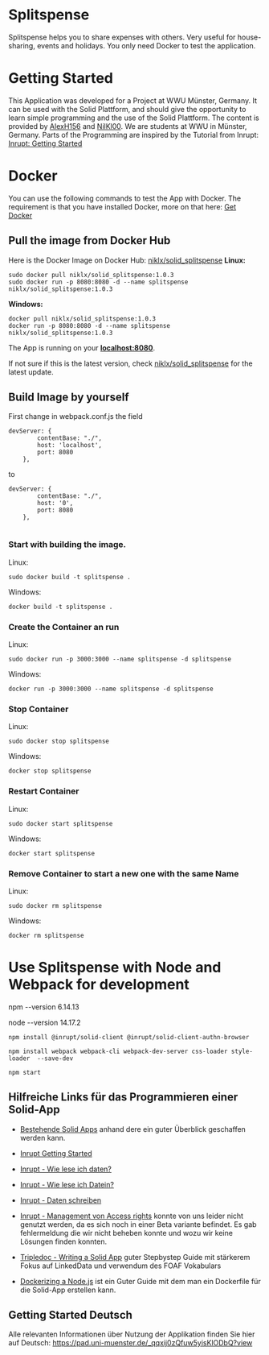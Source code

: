 # Splitspense
Splitspense helps you to share expenses with others. Very useful for house-sharing, events and holidays. 
You only need Docker to test the application.


# Getting Started 
This Application was developed for a Project at WWU Münster, Germany. It can be used with the Solid Plattform, and should give the opportunity to learn simple programming and the use of the Solid Plattform.
The content is provided by [AlexH156](https://github.com/AlexH156) and [NilKl00](https://github.com/NilKl00). We are students at WWU in Münster, Germany.
Parts of the Programming are inspired by the Tutorial from Inrupt: [Inrupt: Getting Started](https://docs.inrupt.com/developer-tools/javascript/client-libraries/tutorial/getting-started/)


# Docker
You can use the following commands to test the App with Docker. The requirement is that you have installed Docker, more on that here: [Get Docker](https://docs.docker.com/get-docker/)

## Pull the image from Docker Hub
Here is the Docker Image on Docker Hub: [niklx/solid_splitspense](https://hub.docker.com/r/niklx/solid_splitspense/tags?page=1&ordering=last_updated)
**Linux:**
``` 
sudo docker pull niklx/solid_splitspense:1.0.3
sudo docker run -p 8080:8080 -d --name splitspense niklx/solid_splitspense:1.0.3 
``` 


**Windows:**
``` 
docker pull niklx/solid_splitspense:1.0.3
docker run -p 8080:8080 -d --name splitspense niklx/solid_splitspense:1.0.3

```


The App is running on your **[localhost:8080](localhost:8080)**.

If not sure if this is the latest version, check [niklx/solid_splitspense](https://hub.docker.com/r/niklx/solid_splitspense/tags?page=1&ordering=last_updated) for the latest update.

## Build Image by yourself
First change in webpack.conf.js the field 
```
devServer: {
        contentBase: "./",
        host: 'localhost',
        port: 8080
    }, 

```
to
```
devServer: {
        contentBase: "./",
        host: '0',
        port: 8080
    },
    
```

### Start with **building the image**.
Linux: 
```
sudo docker build -t splitspense .
```

Windows: 
``` 
docker build -t splitspense .
```

### **Create the Container an run**
Linux: 
```
sudo docker run -p 3000:3000 --name splitspense -d splitspense
```
Windows: 
```
docker run -p 3000:3000 --name splitspense -d splitspense
```

### **Stop Container**
Linux:
```
sudo docker stop splitspense
```
Windows: 
```
docker stop splitspense
```

### **Restart Container**
Linux: 
```
sudo docker start splitspense
```
Windows: 
```
docker start splitspense
```

### **Remove Container to start a new one with the same Name**
Linux: 
```
sudo docker rm splitspense
```
Windows: 
```
docker rm splitspense
```

# Use Splitspense with Node and Webpack for development

npm --version 6.14.13

node --version 14.17.2
```
npm install @inrupt/solid-client @inrupt/solid-client-authn-browser
```
```
npm install webpack webpack-cli webpack-dev-server css-loader style-loader  --save-dev
```
```
npm start
```

## Hilfreiche Links für das Programmieren einer Solid-App
* [Bestehende Solid Apps](https://solidproject.org/apps) anhand dere ein guter Überblick geschaffen werden kann.
* [Inrupt Getting Started](https://docs.inrupt.com/developer-tools/javascript/client-libraries/tutorial/getting-started/)
* [Inrupt - Wie lese ich daten?](https://docs.inrupt.com/developer-tools/javascript/client-libraries/tutorial/read-write-data/)
* [Inrupt - Wie lese ich Datein?](https://docs.inrupt.com/developer-tools/javascript/client-libraries/tutorial/read-write-files/)
* [Inrupt - Daten schreiben](https://docs.inrupt.com/developer-tools/javascript/client-libraries/tutorial/read-write-data/)
* [Inrupt - Management von Access rights](https://docs.inrupt.com/developer-tools/javascript/client-libraries/tutorial/manage-access/#changing-access-data-for-a-resource) konnte von uns leider nicht genutzt werden, da es sich noch in einer Beta variante befindet. Es gab fehlermeldung die wir nicht beheben konnte und wozu wir keine Lösungen finden konnten. 

* [Tripledoc - Writing a Solid App](https://vincenttunru.gitlab.io/tripledoc/docs/writing-a-solid-app/writing-a-solid-app.html) guter Stepbystep Guide mit stärkerem Fokus auf LinkedData und verwendum des FOAF Vokabulars

* [Dockerizing a Node.js](https://nodejs.org/en/docs/guides/nodejs-docker-webapp/) ist ein Guter Guide mit dem man ein Dockerfile für die Solid-App erstellen kann. 

## Getting Started Deutsch
Alle relevanten Informationen über Nutzung der Applikation finden Sie hier auf Deutsch: https://pad.uni-muenster.de/_qqxij0zQfuw5yisKlODbQ?view


